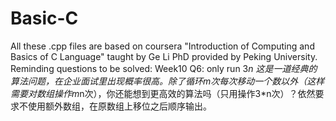 # Basic-C
All these .cpp files are based on coursera "Introduction of Computing and Basics of C Language" taught by Ge Li PhD provided by Peking University.
Reminding questions to be solved:
Week10 Q6: only run 3*n
这是一道经典的算法问题，在企业面试里出现概率很高。除了循环m次每次移动一个数以外（这样需要对数组操作m*n次），你还能想到更高效的算法吗（只用操作3*n次）？依然要求不使用额外数组，在原数组上移位之后顺序输出。
